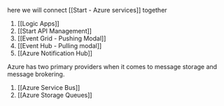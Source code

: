 here we will connect [[Start - Azure services]] together


1. [[Logic Apps]]
2. [[Start API Management]]
3. [[Event Grid - Pushing Modal]]
4. [[Event Hub - Pulling modal]]
5. [[Azure Notification Hub]]

Azure has two primary providers when it comes to message storage and message brokering. 

1. [[Azure Service Bus]]
2. [[Azure Storage Queues]]